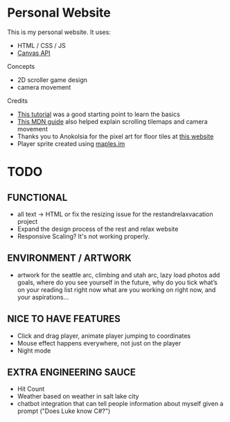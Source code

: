 # Personal Website

This is my personal website.
It uses:

- HTML / CSS / JS
- [Canvas API](https://developer.mozilla.org/en-US/docs/Web/API/Canvas_API)

Concepts

- 2D scroller game design
- camera movement

Credits

- [This tutorial](https://levelup.gitconnected.com/creating-a-simple-2d-game-with-html5-javascript-889aa06035ef) was a good starting point to learn the basics
- [This MDN guide](https://developer.mozilla.org/en-US/docs/Games/Techniques/Tilemaps/Square_tilemaps_implementation:_Scrolling_maps) also helped explain scrolling tilemaps and camera movement
- Thanks you to Anokolsia for the pixel art for floor tiles at [this website](https://anokolisa.itch.io/basic-140-tiles-grassland-and-mines)
- Player sprite created using [maples.im](https://maples.im/)

# TODO

## FUNCTIONAL

- all text -> HTML or fix the resizing issue for the restandrelaxvacation project
- Expand the design process of the rest and relax website
- Responsive Scaling? It's not working properly.

## ENVIRONMENT / ARTWORK

- artwork for the seattle arc, climbing and utah arc, lazy load photos
  add goals, where do you see yourself in the future, why do you tick
  what’s on your reading list right now
  what are you working on right now, and your aspirations…

## NICE TO HAVE FEATURES

- Click and drag player, animate player jumping to coordinates
- Mouse effect happens everywhere, not just on the player
- Night mode

## EXTRA ENGINEERING SAUCE

- Hit Count
- Weather based on weather in salt lake city
- chatbot integration that can tell people information about myself given a prompt ("Does Luke know C#?")
